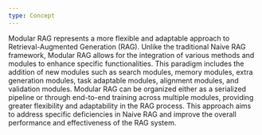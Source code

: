 ```yaml
---
type: Concept
---
```


Modular RAG represents a more flexible and adaptable approach to Retrieval-Augmented Generation (RAG). Unlike the traditional Naive RAG framework, Modular RAG allows for the integration of various methods and modules to enhance specific functionalities. This paradigm includes the addition of new modules such as search modules, memory modules, extra generation modules, task adaptable modules, alignment modules, and validation modules. Modular RAG can be organized either as a serialized pipeline or through end-to-end training across multiple modules, providing greater flexibility and adaptability in the RAG process. This approach aims to address specific deficiencies in Naive RAG and improve the overall performance and effectiveness of the RAG system.